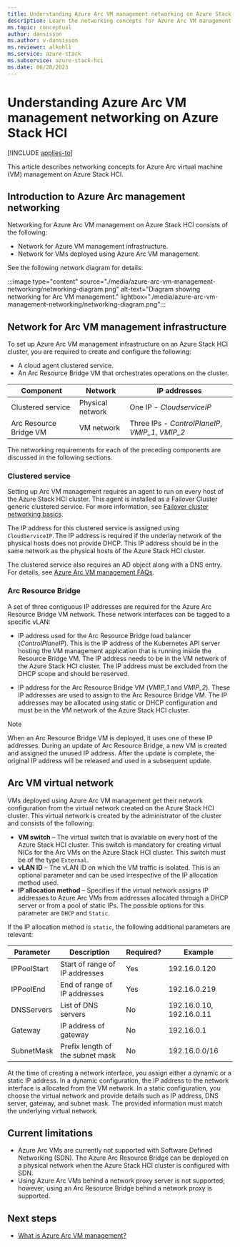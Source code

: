 ```yaml
---
title: Understanding Azure Arc VM management networking on Azure Stack HCI
description: Learn the networking concepts for Azure Arc VM management on Azure Stack HCI.
ms.topic: conceptual
author: dansisson
ms.author: v-dansisson
ms.reviewer: alkohli
ms.service: azure-stack
ms.subservice: azure-stack-hci
ms.date: 06/28/2023
---
```


# Understanding Azure Arc VM management networking on Azure Stack HCI

[!INCLUDE [applies-to](../../includes/hci-applies-to-22h2-21h2.md)]

This article describes networking concepts for Azure Arc virtual machine (VM) management on Azure Stack HCI.

## Introduction to Azure Arc management networking

Networking for Azure Arc VM management on Azure Stack HCI consists of the following:

- Network for Azure VM management infrastructure.
- Network for VMs deployed using Azure Arc VM management.

See the following network diagram for details:

:::image type="content" source="./media/azure-arc-vm-management-networking/networking-diagram.png" alt-text="Diagram showing networking for Arc VM management." lightbox="./media/azure-arc-vm-management-networking/networking-diagram.png":::

## Network for Arc VM management infrastructure

To set up Azure Arc VM management infrastructure on an Azure Stack HCI cluster, you are required to create and configure the following:

- A cloud agent clustered service.
- An Arc Resource Bridge VM that orchestrates operations on the cluster.

|Component|Network|IP addresses|
|--|--|--|
|Clustered service|Physical network|One IP - *CloudserviceIP*|
|Arc Resource Bridge VM|VM network| Three IPs - *ControlPlaneIP*, *VMIP_1*, *VMIP_2*|

The networking requirements for each of the preceding components are discussed in the following sections.  

### Clustered service

Setting up Arc VM management requires an agent to run on every host of the Azure Stack HCI cluster. This agent is installed as a Failover Cluster generic clustered service. For more information, see [Failover cluster networking basics](https://techcommunity.microsoft.com/t5/failover-clustering/failover-clustering-networking-basics-and-fundamentals/ba-p/1706005).

The IP address for this clustered service is assigned using `CloudServiceIP`. The IP address is required if the underlay network of the physical hosts does not provide DHCP. This IP address should be in the same network as the physical hosts of the Azure Stack HCI cluster.

The clustered service also requires an AD object along with a DNS entry. For details, see [Azure Arc VM management FAQs](faqs-arc-enabled-vms.md#my-environment-doesnt-support-dns-or-active-directory-updates-how-can-i-successfully-deploy-arc-resource-bridge).

### Arc Resource Bridge

A set of three contiguous IP addresses are required for the Azure Arc Resource Bridge VM network. These network interfaces can be tagged to a specific vLAN:

- IP address used for the Arc Resource Bridge load balancer  (*ControlPlaneIP*). This is the IP address of the Kubernetes API server hosting the VM management application that is running inside the Resource Bridge VM. The IP address needs to be in the VM network of the Azure Stack HCI cluster. The IP address must be excluded from the DHCP scope and should be reserved.

- IP address for the Arc Resource Bridge VM (*VMIP_1* and *VMIP_2*). These IP addresses are used to assign to the Arc Resource Bridge VM. The IP addresses may be allocated using static or DHCP configuration and must be in the VM network of the Azure Stack HCI cluster.

> [!NOTE]
> When an Arc Resource Bridge VM is deployed, it uses one of these IP addresses. During an update of Arc Resource Bridge, a new VM is created and assigned the unused IP address. After the update is complete, the original IP address will be released and used in a subsequent update.

## Arc VM virtual network

VMs deployed using Azure Arc VM management get their network configuration from the virtual network created on the Azure Stack HCI cluster. This virtual network is created by the administrator of the cluster and consists of the following:

- **VM switch** – The virtual switch that is available on every host of the Azure Stack HCI cluster. This switch is mandatory for creating virtual NICs for the Arc VMs on the Azure Stack HCI cluster. This switch must be of the type `External`.
- **vLAN ID** – The vLAN ID on which the VM traffic is isolated. This is an optional parameter and can be used irrespective of the IP allocation method used.
- **IP allocation method** – Specifies if the virtual network assigns IP addresses to Azure Arc VMs from addresses allocated through a DHCP server or from a pool of static IPs. The possible options for this parameter are `DHCP` and `Static`.

If the IP allocation method is `static`, the following additional parameters are relevant:

|Parameter|Description|Required?|Example|
|---|---|---|---|
|IPPoolStart|Start of range of IP addresses|Yes|192.16.0.120|
|IPPoolEnd|End of range of IP addresses|Yes|192.16.0.219|
|DNSServers|List of DNS servers|No|192.16.0.10, 192.16.0.11|
|Gateway|IP address of gateway|No|192.16.0.1|
|SubnetMask|Prefix length of the subnet mask|No|192.16.0.0/16|

At the time of creating a network interface, you assign either a dynamic or a static IP address. In a dynamic configuration, the IP address to the network interface is allocated from the VM network. In a static configuration, you choose the virtual network and provide details such as IP address, DNS server, gateway, and subnet mask. The provided information must match the underlying virtual network.

## Current limitations

- Azure Arc VMs are currently not supported with Software Defined Networking (SDN). The Azure Arc Resource Bridge can be deployed on a physical network when the Azure Stack HCI cluster is configured with SDN.
- Using Azure Arc VMs behind a network proxy server is not supported; however, using an Arc Resource Bridge behind a network proxy is supported.

## Next steps

- [What is Azure Arc VM management?](azure-arc-vm-management-overview.md)
